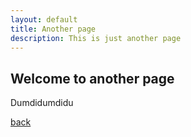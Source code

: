```yaml
---
layout: default
title: Another page
description: This is just another page
---
```


## Welcome to another page

Dumdidumdidu

[back](./)
